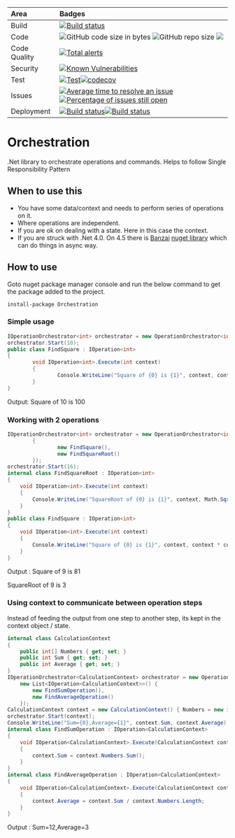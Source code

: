 | Area      |      Badges  |
|:----------|:-------------|
| Build | [![Build status](https://ci.appveyor.com/api/projects/status/6qx7d8dpnx8o5d4n?svg=true)](https://ci.appveyor.com/project/joymon/orchestration) |
| Code | ![GitHub code size in bytes](https://img.shields.io/github/languages/code-size/joymon/Orchestration) ![GitHub repo size](https://img.shields.io/github/repo-size/joymon/Orchestration) [![](https://tokei.rs/b1/github/joymon/Orchestration)](https://github.com/joymon/Orchestration) |
| Code Quality | [![Total alerts](https://img.shields.io/lgtm/alerts/g/joymon/Orchestration.svg?logo=lgtm&logoWidth=18)](https://lgtm.com/projects/g/joymon/Orchestration/alerts/) |
| Security | [![Known Vulnerabilities](https://snyk.io/test/github/joymon/Orchestration/badge.svg?targetFile=src/JoymonOnline.Orchestration/JoymonOnline.Orchestration.csproj)](https://snyk.io/test/github/joymon/Orchestration?targetFile=src/JoymonOnline.Orchestration/JoymonOnline.Orchestration.csproj) |
| Test | [![Test](https://img.shields.io/appveyor/tests/joymon/orchestration.svg)](https://ci.appveyor.com/project/joymon/orchestration)[![codecov](https://codecov.io/gh/joymon/Orchestration/branch/master/graph/badge.svg)](https://codecov.io/gh/joymon/Orchestration) |
| Issues | [![Average time to resolve an issue](http://isitmaintained.com/badge/resolution/joymon/Orchestration.svg)](http://isitmaintained.com/project/joymon/Orchestration "Average time to resolve an issue") [![Percentage of issues still open](http://isitmaintained.com/badge/open/joymon/Orchestration.svg)](http://isitmaintained.com/project/joymon/Orchestration "Percentage of issues still open") |
| Deployment | [![Build status](https://img.shields.io/nuget/v/Orchestration.svg)](https://img.shields.io/nuget/v/Orchestration.svg)[![Build status](https://img.shields.io/nuget/dt/Orchestration.svg)](https://img.shields.io/nuget/dt/Orchestration.svg) |


# Orchestration
.Net library to orchestrate operations and commands. Helps to follow Single Responsibility Pattern
## When to use this
- You have some data/context and needs to perform series of operations on it.
- Where operations are independent.
- If you are ok on dealing with a state. Here in this case the context.
- If you are struck with .Net 4.0. On 4.5 there is [Banzai](https://github.com/eswann/Banzai) [nuget library](https://www.nuget.org/packages/Banzai/) which can do things in async way.

## How to use

Goto nuget package manager console and run the below command to get the package added to the project.

``` 
install-package Orchestration
```

### Simple usage
```cs
IOperationOrchestrator<int> orchestrator = new OperationOrchestrator<int>(new List<IOperation<int>>() { new FindSquare() });
orchestrator.Start(10);       
public class FindSquare : IOperation<int>
{
        void IOperation<int>.Execute(int context)
        {
                Console.WriteLine("Square of {0} is {1}", context, context * context);
        }
}
```
Output: Square of 10 is 100
### Working with 2 operations
```cs
IOperationOrchestrator<int> orchestrator = new OperationOrchestrator<int>(new List<IOperation<int>>()
        {
                new FindSquare(),
                new FindSquareRoot()
        });
orchestrator.Start(16);
internal class FindSquareRoot : IOperation<int>
{
    void IOperation<int>.Execute(int context)
    {
        Console.WriteLine("SquareRoot of {0} is {1}", context, Math.Sqrt(context));
    }
}
public class FindSquare : IOperation<int>
{
    void IOperation<int>.Execute(int context)
    {
        Console.WriteLine("Square of {0} is {1}", context, context * context);
    }
}
```

Output : Square of 9 is 81

SquareRoot of 9 is 3
### Using context to communicate between operation steps

Instead of feeding the output from one step to another step, its kept in the context object / state.

```cs
internal class CalculationContext
{
    public int[] Numbers { get; set; }
    public int Sum { get; set; }
    public int Average { get; set; }
}
IOperationOrchestrator<CalculationContext> orchestrator = new OperationOrchestrator<CalculationContext>(
    new List<IOperation<CalculationContext>>() {
        new FindSumOperation(),
        new FindAverageOperation()
    });
CalculationContext context = new CalculationContext() { Numbers = new int[] { 1, 2, 3, 6 } };
orchestrator.Start(context);
Console.WriteLine("Sum={0},Average={1}", context.Sum, context.Average);
internal class FindSumOperation : IOperation<CalculationContext>
{
    void IOperation<CalculationContext>.Execute(CalculationContext context)
    {
        context.Sum = context.Numbers.Sum();
    }
}
internal class FindAverageOperation : IOperation<CalculationContext>
{
    void IOperation<CalculationContext>.Execute(CalculationContext context)
    {
        context.Average = context.Sum / context.Numbers.Length;
    }
}
```
Output : Sum=12,Average=3
